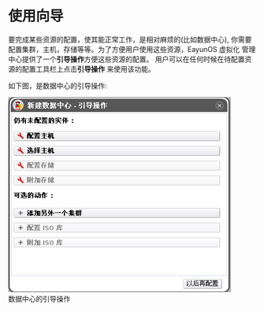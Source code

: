 # 使用向导

要完成某些资源的配置，使其能正常工作，是相对麻烦的(比如数据中心),
你需要配置集群，主机，存储等等。为了方便用户使用这些资源，EayunOS 虚拟化
管理中心提供了一个**引导操作**方便这些资源的配置。
用户可以在任何时候在待配置资源的配置工具栏上点击**引导操作** 来使用该功能。

如下图，是数据中心的引导操作:

![数据中心的引导操作](../images/basic-guide-me.png)</br>
数据中心的引导操作
